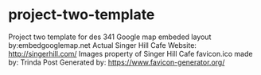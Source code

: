 # project-two-template
Project two template for des 341
Google map embeded layout by:embedgooglemap.net
Actual Singer Hill Cafe Website: http://singerhill.com/
Images property of Singer Hill Cafe
favicon.ico made by: Trinda Post Generated by: https://www.favicon-generator.org/